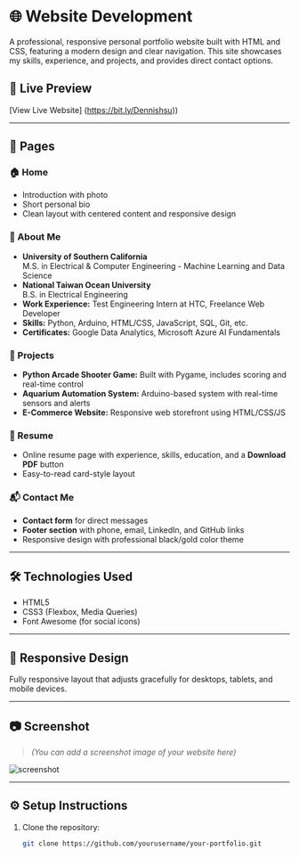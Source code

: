 # 🌐 Website Development 

A professional, responsive personal portfolio website built with HTML and CSS, featuring a modern design and clear navigation. This site showcases my skills, experience, and projects, and provides direct contact options.

## 🔗 Live Preview
[View Live Website] (https://bit.ly/Dennishsu))  

---

## 📁 Pages

### 🏠 Home
- Introduction with photo
- Short personal bio
- Clean layout with centered content and responsive design

### 👤 About Me
- **University of Southern California**  
M.S. in Electrical & Computer Engineering - Machine Learning and Data Science  
- **National Taiwan Ocean University**  
B.S. in Electrical Engineering  
- **Work Experience:** Test Engineering Intern at HTC, Freelance Web Developer  
- **Skills:** Python, Arduino, HTML/CSS, JavaScript, SQL, Git, etc.  
- **Certificates:** Google Data Analytics, Microsoft Azure AI Fundamentals

### 💼 Projects
- **Python Arcade Shooter Game:** Built with Pygame, includes scoring and real-time control  
- **Aquarium Automation System:** Arduino-based system with real-time sensors and alerts  
- **E-Commerce Website:** Responsive web storefront using HTML/CSS/JS

### 📄 Resume
- Online resume page with experience, skills, education, and a **Download PDF** button  
- Easy-to-read card-style layout

### 📬 Contact Me
- **Contact form** for direct messages  
- **Footer section** with phone, email, LinkedIn, and GitHub links  
- Responsive design with professional black/gold color theme

---

## 🛠️ Technologies Used

- HTML5
- CSS3 (Flexbox, Media Queries)
- Font Awesome (for social icons)

---

## 📱 Responsive Design
Fully responsive layout that adjusts gracefully for desktops, tablets, and mobile devices.

---

## 📷 Screenshot
> *(You can add a screenshot image of your website here)*

![screenshot](images/screenshot.png)

---

## ⚙️ Setup Instructions

1. Clone the repository:
   ```bash
   git clone https://github.com/yourusername/your-portfolio.git
